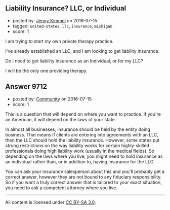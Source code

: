 ## Liability Insurance? LLC, or Individual

- posted by: [Jenny Kimmel](https://stackexchange.com/users/8822828/jenny-kimmel) on 2016-07-15
- tagged: `united-states`, `llc`, `insurance`, `michigan`
- score: 1

I am trying to start my own private therapy practice.

I've already established an LLC, and I am looking to get liability insurance.

Do I need to get liability insurance as an Individual, or for my LLC?

I will be the only one providing therapy.


## Answer 9712

- posted by: [Community](https://stackexchange.com/users/-1/community) on 2016-07-15
- score: 1

This is a question that will depend on where you want to practice. If you're an American, it will depend on the laws of your state.

In almost all businesses, insurance should be held by the entity doing business. That means if clients are entering into agreements with an LLC, then the LLC should hold the liability insurance. However, some states put strong restrictions on the way liability works for certain highly-skilled professionals doing high liability work (usually in the medical fields). So depending on the laws where you live, you might need to hold insurance as an individual rather than, or in addition to, having insurance for the LLC.

You can ask your insurance salesperson about this and you'll probably get a correct answer, however they are not bound to any fiduciary responsibility. So if you want a truly correct answer that is tailored to your exact situation, you need to ask a competent attorney where you live.



---

All content is licensed under [CC BY-SA 3.0](https://creativecommons.org/licenses/by-sa/3.0/).
